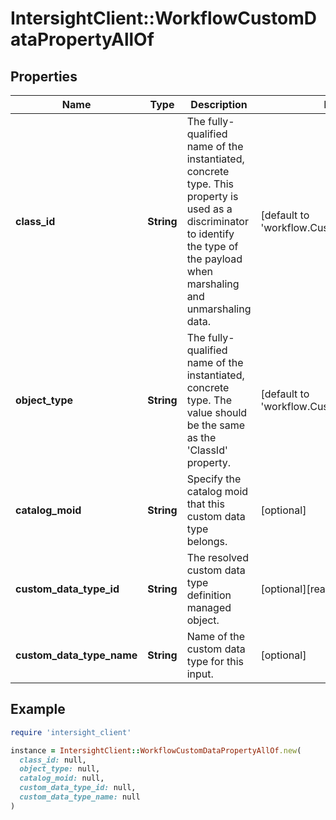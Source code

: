 # IntersightClient::WorkflowCustomDataPropertyAllOf

## Properties

| Name | Type | Description | Notes |
| ---- | ---- | ----------- | ----- |
| **class_id** | **String** | The fully-qualified name of the instantiated, concrete type. This property is used as a discriminator to identify the type of the payload when marshaling and unmarshaling data. | [default to &#39;workflow.CustomDataProperty&#39;] |
| **object_type** | **String** | The fully-qualified name of the instantiated, concrete type. The value should be the same as the &#39;ClassId&#39; property. | [default to &#39;workflow.CustomDataProperty&#39;] |
| **catalog_moid** | **String** | Specify the catalog moid that this custom data type belongs. | [optional] |
| **custom_data_type_id** | **String** | The resolved custom data type definition managed object. | [optional][readonly] |
| **custom_data_type_name** | **String** | Name of the custom data type for this input. | [optional] |

## Example

```ruby
require 'intersight_client'

instance = IntersightClient::WorkflowCustomDataPropertyAllOf.new(
  class_id: null,
  object_type: null,
  catalog_moid: null,
  custom_data_type_id: null,
  custom_data_type_name: null
)
```

